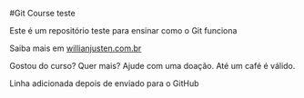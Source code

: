 #Git Course teste

Este é um repositório teste para ensinar como o Git funciona

Saiba mais em [willianjusten.com.br](http://git-scm.com)

Gostou do curso? Quer mais? Ajude com uma doação. Até um café é válido.

Linha adicionada depois de enviado para o GitHub
